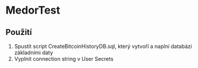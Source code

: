 # MedorTest
## Použití
1. Spustit script CreateBitcoinHistoryDB.sql, který vytvoří a naplní databázi základními daty
2. Vyplnit connection string v User Secrets
